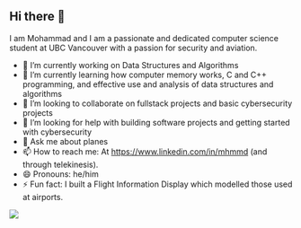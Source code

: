 ## Hi there 👋

I am Mohammad and I am a passionate and dedicated computer science student at UBC Vancouver with a passion for security and aviation. 

- 🔭 I’m currently working on Data Structures and Algorithms
- 🌱 I’m currently learning how computer memory works, C and C++ programming, and effective use and analysis of data structures and algorithms
- 👯 I’m looking to collaborate on fullstack projects and basic cybersecurity projects
- 🤔 I’m looking for help with building software projects and getting started with cybersecurity
- 💬 Ask me about planes
- 📫 How to reach me: At https://www.linkedin.com/in/mhmmd (and through telekinesis).
- 😄 Pronouns: he/him
- ⚡ Fun fact: I built a Flight Information Display which modelled those used at airports.

![](https://komarev.com/ghpvc/?username=codeproduction&color=brightgreen&style=flat-square)
